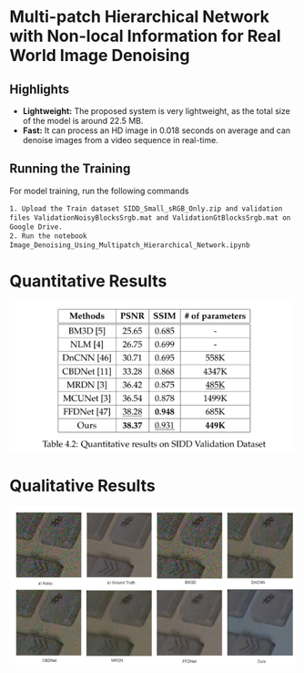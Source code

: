 # Multi-patch Hierarchical Network with Non-local Information for Real World Image Denoising

## Highlights

- **Lightweight:** The proposed system is very lightweight, as the total size of the model is around 22.5 MB.
- **Fast:** It can process an HD image in 0.018 seconds on average and can denoise images from a video sequence in real-time.

## Running the Training

For model training, run the following commands
```
1. Upload the Train dataset SIDD_Small_sRGB_Only.zip and validation files ValidationNoisyBlocksSrgb.mat and ValidationGtBlocksSrgb.mat on Google Drive.
2. Run the notebook Image_Denoising_Using_Multipatch_Hierarchical_Network.ipynb

```

# Quantitative Results
<img src="Results/Quantitative_res.PNG" width="500"/>

# Qualitative Results
![](Results/Qualitative_res.PNG)


